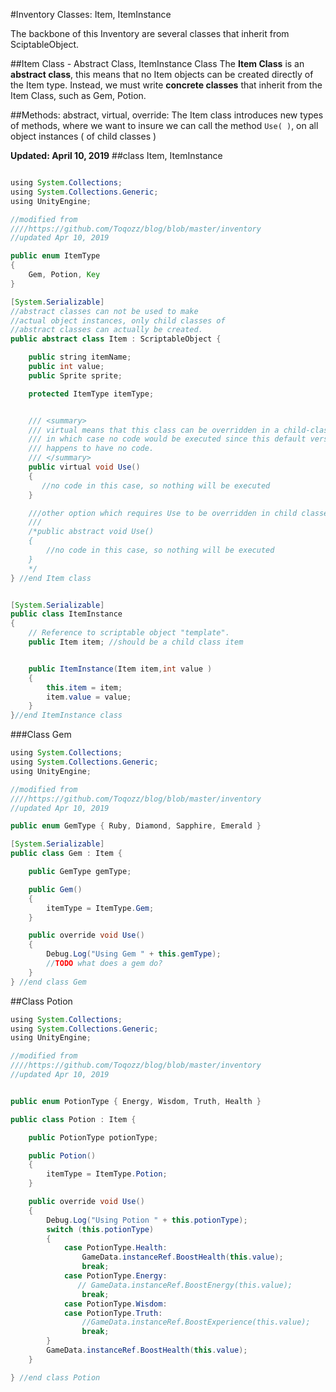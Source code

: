 #Inventory Classes:  Item, ItemInstance

The backbone of this Inventory are several classes that inherit from SciptableObject.



##Item Class - Abstract Class, ItemInstance Class
The **Item Class** is an **abstract class**, this means that no Item objects can be created directly of the Item type.  Instead, we must write **concrete classes** that inherit from the Item Class, such as Gem, Potion.  

##Methods:  abstract, virtual, override:
The Item class introduces new types of methods, where we want to insure we can call the method `Use( )`, on all object instances ( of child classes )

**Updated: April 10, 2019**
##class Item, ItemInstance
```java

using System.Collections;
using System.Collections.Generic;
using UnityEngine;

//modified from
////https://github.com/Toqozz/blog/blob/master/inventory
//updated Apr 10, 2019

public enum ItemType
{
    Gem, Potion, Key
}

[System.Serializable]
//abstract classes can not be used to make 
//actual object instances, only child classes of 
//abstract classes can actually be created.
public abstract class Item : ScriptableObject {

    public string itemName;
    public int value;
    public Sprite sprite;

    protected ItemType itemType;


    /// <summary>
    /// virtual means that this class can be overridden in a child-class, but it is not required
    /// in which case no code would be executed since this default version of the method 
    /// happens to have no code.
    /// </summary>
    public virtual void Use() 
    {
       //no code in this case, so nothing will be executed
    }

    ///other option which requires Use to be overridden in child classes
    /// 
    /*public abstract void Use()
    {
        //no code in this case, so nothing will be executed
    }
    */
} //end Item class


[System.Serializable]
public class ItemInstance 
{
    // Reference to scriptable object "template".
    public Item item; //should be a child class item


    public ItemInstance(Item item,int value ) 
    {
        this.item = item;
        item.value = value;
    }
}//end ItemInstance class


```

###Class Gem

```java
using System.Collections;
using System.Collections.Generic;
using UnityEngine;

//modified from
////https://github.com/Toqozz/blog/blob/master/inventory
//updated Apr 10, 2019

public enum GemType { Ruby, Diamond, Sapphire, Emerald }

[System.Serializable]
public class Gem : Item {

    public GemType gemType;

    public Gem()
    {
        itemType = ItemType.Gem;
    }

    public override void Use()
    {
        Debug.Log("Using Gem " + this.gemType);
        //TODO what does a gem do?
    }
} //end class Gem

```

##Class Potion


```java
using System.Collections;
using System.Collections.Generic;
using UnityEngine;

//modified from
////https://github.com/Toqozz/blog/blob/master/inventory
//updated Apr 10, 2019


public enum PotionType { Energy, Wisdom, Truth, Health }

public class Potion : Item {

    public PotionType potionType;

    public Potion()
    {
        itemType = ItemType.Potion;
    }

    public override void Use()
    {
        Debug.Log("Using Potion " + this.potionType);
        switch (this.potionType)
        {
            case PotionType.Health:
                GameData.instanceRef.BoostHealth(this.value);
                break;
            case PotionType.Energy:
               // GameData.instanceRef.BoostEnergy(this.value);
                break;
            case PotionType.Wisdom:
            case PotionType.Truth:
                //GameData.instanceRef.BoostExperience(this.value);
                break;
        }
        GameData.instanceRef.BoostHealth(this.value);
    }

} //end class Potion

```



